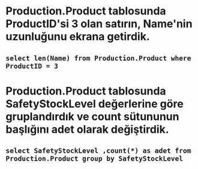 # Production.Product tablosunda ProductID'si 3 olan satırın, Name'nin uzunluğunu ekrana getirdik.

## `select len(Name) from Production.Product where ProductID = 3 `

# Production.Product tablosunda SafetyStockLevel değerlerine göre gruplandırdık ve count sütununun başlığını adet olarak değiştirdik.

## `select SafetyStockLevel ,count(*) as adet from Production.Product group by SafetyStockLevel `
